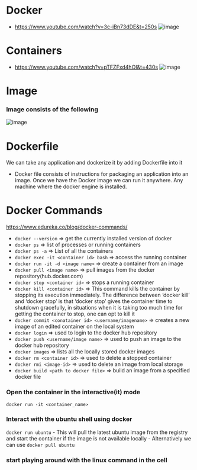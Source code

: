 # Docker
- https://www.youtube.com/watch?v=3c-iBn73dDE&t=250s
![image](https://user-images.githubusercontent.com/11143215/165758800-c1f9fbba-4b26-495d-bce7-5b0679751fe9.png)

# Containers
- https://www.youtube.com/watch?v=pTFZFxd4hOI&t=430s
![image](https://user-images.githubusercontent.com/11143215/165864021-53f79534-5504-4e64-b21e-aeb17db70e81.png)

# Image
### Image consists of the following 
![image](https://user-images.githubusercontent.com/11143215/165864441-0599406e-2194-4b75-ac02-108e0e61585b.png)

# Dockerfile
We can take any application and dockerize it by adding Dockerfile into it
- Docker file consists of instructions for packaging an application into an image. Once we have the Docker image we can run it anywhere. Any machine where the   docker engine is installed. 

# Docker Commands
https://www.edureka.co/blog/docker-commands/
- ``` docker --version ``` => get the currently installed version of docker
- ``` docker ps ``` => list of processes or running containers
- ``` docker ps -a ``` => List of all the containers
- ``` docker exec -it <container id> bash ``` => access the running container
- ``` docker run -it -d <image name> ``` => create a container from an image
- ``` docker pull <image name> ``` => pull images from the docker repository(hub.docker.com)
- ``` docker stop <container id> ``` => stops a running container
- ``` docker kill <container id> ``` => This command kills the container by stopping its execution immediately. The difference between ‘docker kill’ and ‘docker stop’ is that ‘docker stop’ gives the container time to shutdown gracefully, in situations when it is taking too much time for getting the container to stop, one can opt to kill it
- ``` docker commit <conatainer id> <username/imagename> ``` => creates a new image of an edited container on the local system
- ``` docker login ``` => used to login to the docker hub repository
- ``` docker push <username/image name> ``` => used to push an image to the docker hub repository
- ``` docker images ``` => lists all the locally stored docker images
- ``` docker rm <container id> ``` => used to delete a stopped container
- ``` docker rmi <image-id> ``` => used to delete an image from local storage
- ``` docker build <path to docker file> ``` =>  build an image from a specified docker file


### Open the container in the interactive(it) mode
``` docker run -it <container_name> ```

### Interact with the ubuntu shell using docker
``` docker run ubuntu ```
    - This will pull the latest ubuntu image from the registry and start the container if the image is not available locally
    - Alternatively we can use ```docker pull ubuntu ```
### start playing around with the linux command in the cell
